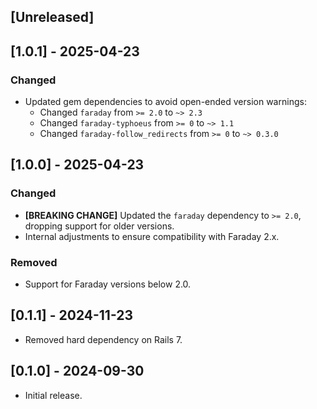 ## [Unreleased]

## [1.0.1] - 2025-04-23

### Changed
- Updated gem dependencies to avoid open-ended version warnings:
    - Changed `faraday` from `>= 2.0` to `~> 2.3`
    - Changed `faraday-typhoeus` from `>= 0` to `~> 1.1`
    - Changed `faraday-follow_redirects` from `>= 0` to `~> 0.3.0`

## [1.0.0] - 2025-04-23

### Changed
- **[BREAKING CHANGE]** Updated the `faraday` dependency to `>= 2.0`, dropping support for older versions.
- Internal adjustments to ensure compatibility with Faraday 2.x.

### Removed
- Support for Faraday versions below 2.0.

## [0.1.1] - 2024-11-23

- Removed hard dependency on Rails 7.

## [0.1.0] - 2024-09-30

- Initial release.
